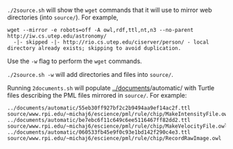 `./2source.sh` will show the `wget` commands that it will use to mirror web directories (into `source/`). For example,

```
wget --mirror -e robots=off -A owl,rdf,ttl,nt,n3 --no-parent http://iw.cs.utep.edu/astronomy/
  -|- skipped -|- http://rio.cs.utep.edu/ciserver/person/ - local directory already exists; skipping to avoid duplication.
```

Use the `-w` flag to perform the `wget` commands.

`./2source.sh -w` will add directories and files into `source/`.

Running `2documents.sh` will populate [../documents](https://github.com/timrdf/plunk/tree/master/instances/documents)/automatic/ with Turtle files describing the PML files mirrored in `source/`. For example:

```
../documents/automatic/55eb30ff927bf2c2b9494aa9ef14ac2f.ttl source/www.rpi.edu/~michaj6/escience/pml/rule/chip/MakeIntensityFile.owl
../documents/automatic/be7ebc6f11c649c6ee5116467ff82dd2.ttl source/www.rpi.edu/~michaj6/escience/pml/rule/chip/MakeVelocityFile.owl
../documents/automatic/060533fb45e9f0c93e1bd142f290c4e3.ttl source/www.rpi.edu/~michaj6/escience/pml/rule/chip/RecordRawImage.owl
```
